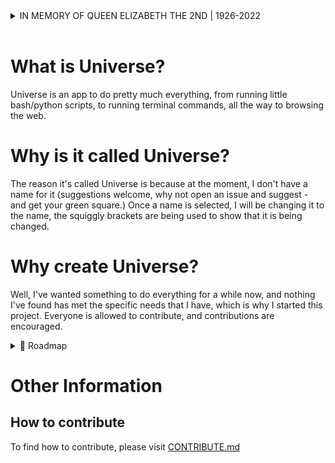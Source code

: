 <details>
<summary>IN MEMORY OF QUEEN ELIZABETH THE 2ND | 1926-2022</summary>
On 8<sup>th</sup> September 2022, Queen Elizabeth II died peacefully at Balmoral Castle, Scotland. This banner is in memorial of her, and as such will be up until the date of her funeral (Monday 19th September 2022). R.I.P. Her Majesty.
</details>
<br>

# What is Universe?
Universe is an app to do pretty much everything, from running little bash/python scripts, to running terminal commands, all the way to browsing the web.

# Why is it called Universe?
The reason it's called Universe is because at the moment, I don't have a name for it (suggestions welcome, why not open an issue and suggest - and get your green square.) Once a name is selected, I will be changing it to the name, the squiggly brackets are being used to show that it is being changed.

# Why create Universe?
Well, I've wanted something to do everything for a while now, and nothing I've found has met the specific needs that I have, which is why I started this project. Everyone is allowed to contribute, and contributions are encouraged.

<details>
<summary>📁 Roadmap</summary>
<br>

   | Task | Status | Expected Release |
   | :--- | :--- | :--- |
   | Add window | In Progress | v0.1 |
   | Add scrip tab | Not Started | v0.1 |
   | Add run script buttons | Not Started | v0.1 |
   | Add terminal tab  | Not Started | v0.5 |
<br>
</details>

# Other Information
## How to contribute
To find how to contribute, please visit [CONTRIBUTE.md](CONTRIBUTE.md)